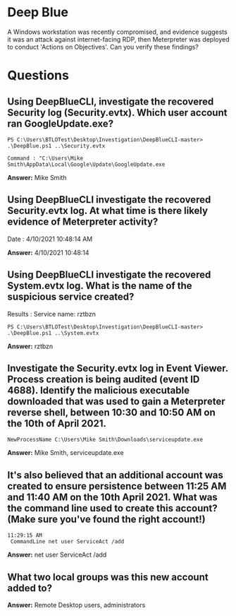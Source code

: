 # Deep Blue

A Windows workstation was recently compromised, and evidence suggests it was an attack against internet-facing RDP, then Meterpreter was deployed to conduct 'Actions on Objectives'. Can you verify these findings?

# Questions

## Using DeepBlueCLI, investigate the recovered Security log (Security.evtx). Which user account ran GoogleUpdate.exe? 

```
PS C:\Users\BTLOTest\Desktop\Investigation\DeepBlueCLI-master> .\DeepBlue.ps1 ..\Security.evtx
```
```
Command : "C:\Users\Mike Smith\AppData\Local\Google\Update\GoogleUpdate.exe
```
**Answer:** Mike Smith

## Using DeepBlueCLI investigate the recovered Security.evtx log. At what time is there likely evidence of Meterpreter activity?

Date    : 4/10/2021 10:48:14 AM

**Answer:** 4/10/2021 10:48:14

## Using DeepBlueCLI investigate the recovered System.evtx log. What is the name of the suspicious service created?

Results : Service name: rztbzn
```
PS C:\Users\BTLOTest\Desktop\Investigation\DeepBlueCLI-master> .\DeepBlue.ps1 ..\System.evtx
```

**Answer:** rztbzn

## Investigate the Security.evtx log in Event Viewer. Process creation is being audited (event ID 4688). Identify the malicious executable downloaded that was used to gain a Meterpreter reverse shell, between 10:30 and 10:50 AM on the 10th of April 2021.

``` NewProcessName C:\Users\Mike Smith\Downloads\serviceupdate.exe ```

**Answer:** Mike Smith, serviceupdate.exe

## It's also believed that an additional account was created to ensure persistence between 11:25 AM and 11:40 AM on the 10th April 2021. What was the command line used to create this account? (Make sure you've found the right account!)
```
11:29:15 AM
 CommandLine net user ServiceAct /add 
```
**Answer:** net user ServiceAct /add

## What two local groups was this new account added to?

**Answer:** Remote Desktop users, administrators